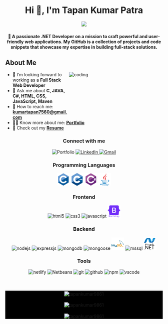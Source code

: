 <h1 align="center">Hi 👋, I'm Tapan Kumar Patra</h1>
<div align="center">
  <img src="https://readme-typing-svg.herokuapp.com/?lines=Full+Stack+Developer;Web+Developer;.NET+Developer;Quick+learner&color=cyan&center=true" />
</div>
<h4 align="center">👋 A passionate .NET Developer on a mission to craft powerful and user-friendly web applications. My GitHub is a collection of projects and code snippets that showcase my expertise in building full-stack solutions.</h4>

## About Me
<img align="right" alt="coding" width="300" height="130" src="https://cdn.dribbble.com/users/926537/screenshots/4502924/python-2.gif">

- 🏢 I’m looking forward to working as a **Full Stack Web Developer**
- 💬 Ask me about **C, JAVA, C#, HTML, CSS, JavaScript, Maven**
- 📧 How to reach me: **[kumartapan7560@gmail.com](mailto:kumartapan7560@gmail.com)**
- 👨‍💻 Know more about me: **[Portfolio](http://127.0.0.1:5500/Portfolio/portfolio-responsive-complete/index.html)** 
- 📄 Check out my **[Resume](#)** 
 


  
<div align="center">
 <h3 align="center">Connect with me</h3>
  <a href="#" style="text-decoration: none;">
    <img src="https://img.shields.io/badge/-Portfolio-000?style=flat&logo=%F0%9F%94%AD&logoColor=white" alt="Portfolio">
  </a>
  <a href="https://www.linkedin.com/in/tapan-kumar-patra-609ab9212/">
    <img src="https://img.shields.io/badge/-LinkedIn-blue?style=flat&logo=Linkedin&logoColor=white" alt="LinkedIn">
  </a>
  <a href="mailto:kumartapan7560@gmail.com">
    <img src="https://img.shields.io/badge/-Gmail-c14438?style=flat&logo=Gmail&logoColor=white" alt="Gmail">
  </a>
</div>

<div align="center">
  <h3>Programming Languages</h3>
  <img src="https://raw.githubusercontent.com/devicons/devicon/master/icons/c/c-original.svg" alt="c" width="40" height="40"/>
  <img src="https://raw.githubusercontent.com/devicons/devicon/master/icons/cplusplus/cplusplus-original.svg" alt="cplusplus" width="40" height="40"/>
  <img src="https://raw.githubusercontent.com/devicons/devicon/master/icons/csharp/csharp-original.svg" alt="csharp" width="40" height="40"/>
  <img src="https://raw.githubusercontent.com/devicons/devicon/master/icons/java/java-original.svg" alt="java" width="40" height="40"/>
</div>

<div align="center">
  <h3>Frontend</h3>
  <img src="https://img.shields.io/badge/html5-%23E34F26.svg?style=for-the-badge&logo=html5&logoColor=white" alt="html5">
  <img src="https://img.shields.io/badge/css3-%231572B6.svg?style=for-the-badge&logo=css3&logoColor=white" alt="css3">
  <img src="https://img.shields.io/badge/javascript-%23323330.svg?style=for-the-badge&logo=javascript&logoColor=%23F7DF1E" alt="javascript">
  <img src="https://raw.githubusercontent.com/devicons/devicon/master/icons/bootstrap/bootstrap-plain-wordmark.svg" alt="bootstrap" width="40" height="40"/>
</div>

<div align="center">
  <h3>Backend</h3>
  <img src="https://img.shields.io/badge/Node.js-339933?style=for-the-badge&logo=nodedotjs&logoColor=white" alt="nodejs">
  <img src="https://img.shields.io/badge/Express.js-000000?style=for-the-badge&logo=express&logoColor=white" alt="expressjs">
  <img src="https://img.shields.io/badge/MongoDB-4EA94B?style=for-the-badge&logo=mongodb&logoColor=white" alt="mongodb">
  <img src="https://img.shields.io/badge/mongoose-%2300f.svg?style=for-the-badge&logo=fastify&logoColor=white" alt="mongoose">
  <img src="https://raw.githubusercontent.com/devicons/devicon/master/icons/mysql/mysql-original-wordmark.svg" alt="mysql" width="40" height="40"/>
  <img src="https://www.svgrepo.com/show/303229/microsoft-sql-server-logo.svg" alt="mssql" width="40" height="40"/>
  <img src="https://raw.githubusercontent.com/devicons/devicon/master/icons/dot-net/dot-net-original-wordmark.svg" alt="dotnet" width="40" height="40"/>
</div>

<div align="center">
  <h3>Tools</h3>
  <img src="https://img.shields.io/badge/netlify-%23000000.svg?style=for-the-badge&logo=netlify&logoColor=#00C7B7" alt="netlify">
  <img src="https://img.shields.io/badge/Netbeans-f44d27?style=for-the-badge&logo=git&logoColor=white" alt="Netbeans">
  <img src="https://img.shields.io/badge/Git-f44d27?style=for-the-badge&logo=git&logoColor=white" alt="git">
  <img src="https://img.shields.io/badge/GitHub-100000?style=for-the-badge&logo=github&logoColor=white" alt="github">
  <img src="https://img.shields.io/badge/NPM-%23000000.svg?style=for-the-badge&logo=npm&logoColor=white" alt="npm">
  <img src="https://img.shields.io/badge/Visual%20Studio-5C2D91.svg?style=for-the-badge&logo=visual-studio&logoColor=white" alt="vscode">
</div>

<br/>
<br/>
<br/>
<div align="center" style="background-color: black;">
  <div>
    <img align="center" src="https://github-readme-stats.vercel.app/api/top-langs?username=tapankumar9861&show_icons=true&locale=en&layout=compact&bg_color=000000" alt="tapankumar9861" />
  </div>
  <br>
  <div>
    <img align="center" src="https://github-readme-stats.vercel.app/api?username=tapankumar9861&show_icons=true&locale=en&bg_color=000000" alt="tapankumar9861" />
  </div>
  <br>
  <div>
    <img align="center" src="https://github-readme-streak-stats.herokuapp.com/?user=tapankumar9861&show_icons=true&locale=en&bg_color=000000" alt="tapankumar9861" />
  </div>
</div>

